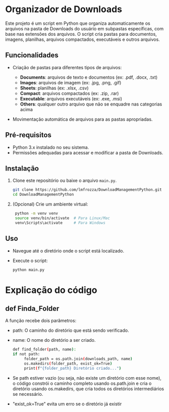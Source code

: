 # Organizador de Downloads

Este projeto é um script em Python que organiza automaticamente os arquivos na pasta de Downloads do usuário em subpastas específicas, com base nas extensões dos arquivos. O script cria pastas para documentos, imagens, planilhas, arquivos compactados, executáveis e outros arquivos.

## Funcionalidades

- Criação de pastas para diferentes tipos de arquivos:
  - **Documents**: arquivos de texto e documentos (ex: .pdf, .docx, .txt)
  - **Images**: arquivos de imagem (ex: .jpg, .png, .gif)
  - **Sheets**: planilhas (ex: .xlsx, .csv)
  - **Compact**: arquivos compactados (ex: .zip, .rar)
  - **Executable**: arquivos executáveis (ex: .exe, .msi)
  - **Others**: qualquer outro arquivo que não se enquadre nas categorias acima

- Movimentação automática de arquivos para as pastas apropriadas.

## Pré-requisitos

- Python 3.x instalado no seu sistema.
- Permissões adequadas para acessar e modificar a pasta de Downloads.

## Instalação

1. Clone este repositório ou baixe o arquivo `main.py`.

   ```bash
   git clone https://github.com/lmfrozza/DownloadManagementPython.git
   cd DownloadManagementPython
   ```
2. (Opcional) Crie um ambiente virtual:

   ```bash
    python -m venv venv
    source venv/bin/activate  # Para Linux/Mac
    venv\Scripts\activate     # Para Windows
   ```
## Uso
- Navegue até o diretório onde o script está localizado.

- Execute o script:
   ```bash
   python main.py
   ```
# Explicação do código

## def Finda_Folder
   
A função recebe dois parâmetros:
- path: O caminho do diretório que está sendo verificado.
- name: O nome do diretório a ser criado.
   
   ```bash
   def find_folder(path, name):
   if not path:
        folder_path = os.path.join(downloads_path, name)
        os.makedirs(folder_path, exist_ok=True)
        print(f"{folder_path} Diretório criado...")
   ```
- Se path estiver vazio (ou seja, não existe um diretório com esse nome), o código constrói o caminho completo usando os.path.join e cria o diretório usando os.makedirs, que cria todos os diretórios intermediários se necessário.
- "exist_ok=True" evita um erro se o diretório já existir
